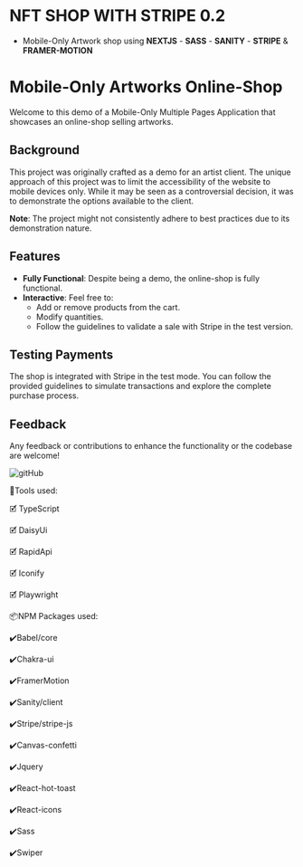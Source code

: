 # NFT SHOP WITH STRIPE 0.2
- Mobile-Only Artwork shop using **NEXTJS** - **SASS** - **SANITY** - **STRIPE** & **FRAMER-MOTION**
  <p> </p>

# Mobile-Only Artworks Online-Shop

Welcome to this demo of a Mobile-Only Multiple Pages Application that showcases an online-shop selling artworks. 

## Background
This project was originally crafted as a demo for an artist client. The unique approach of this project was to limit the accessibility of the website to mobile devices only. While it may be seen as a controversial decision, it was to demonstrate the options available to the client.

**Note**: The project might not consistently adhere to best practices due to its demonstration nature.

## Features

- **Fully Functional**: Despite being a demo, the online-shop is fully functional. 
- **Interactive**: Feel free to:
  - Add or remove products from the cart.
  - Modify quantities.
  - Follow the guidelines to validate a sale with Stripe in the test version.

## Testing Payments

The shop is integrated with Stripe in the test mode. You can follow the provided guidelines to simulate transactions and explore the complete purchase process.

## Feedback

Any feedback or contributions to enhance the functionality or the codebase are welcome!





![gitHub](https://user-images.githubusercontent.com/98230162/218258028-f2d8beea-238a-4d70-b4f3-1dc1cece1e88.PNG)

<p>🧰Tools used:</p>
<p>🗹 TypeScript</p>
<p>🗹 DaisyUi</p>
<p>🗹 RapidApi</p>
<p>🗹 Iconify</p>
<p>🗹 Playwright</p>

<p>📦NPM Packages used:</p>
<p>✔️Babel/core</p>
<p>✔️Chakra-ui</p>
<p>✔️FramerMotion</p>
<p>✔️Sanity/client</p>
<p>✔️Stripe/stripe-js</p>
<p>✔️Canvas-confetti</p>
<p>✔️Jquery</p>
<p>✔️React-hot-toast</p>
<p>✔️React-icons</p>
<p>✔️Sass</p>
<p>✔️Swiper</p>




